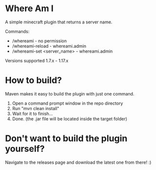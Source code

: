 # Where Am I
A simple minecraft plugin that returns a server name.

Commands:
- /whereami - no permission
- /whereami-reload - whereami.admin
- /whereami-set <server_name> - whereami.admin

Versions supported 1.7.x - 1.17.x

# How to build?
Maven makes it easy to build the plugin with just one command.

1. Open a command prompt window in the repo directory
2. Run "mvn clean install"
3. Wait for it to finish...
4. Done. (the .jar file will be located inside the target folder)

# Don't want to build the plugin yourself?
Navigate to the releases page and download the latest one from there! :)
